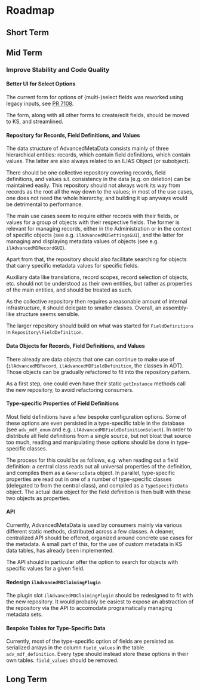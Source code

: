 # Roadmap

## Short Term

## Mid Term

### Improve Stability and Code Quality

#### Better UI for Select Options

The current form for options of (multi-)select fields was reworked using
legacy inputs, see [PR 7108](https://github.com/ILIAS-eLearning/ILIAS/pull/7108).

The form, along with all other forms to create/edit fields, should be
moved to KS, and streamlined.

#### Repository for Records, Field Definitions, and Values

The data structure of AdvancedMetaData consists mainly of three hierarchical
entities: records, which contain field definitions, which contain values.
The latter are also always related to an ILIAS Object (or subobject).

There should be one collective repository covering records, field definitions,
and values s.t. consistency in the data (e.g. on deletion) can be maintained
easily. This repository should not always work its way from records as the
root all the way down to the values; in most of the use cases, one does not
need the whole hierarchy, and building it up anyways would be detrimental to
performance.

The main use cases seem to require either records with their fields, or values
for a group of objects with their respective fields. The former is relevant
for managing records, either in the Administration or in the context of
specific objects (see e.g. `ilAdvancedMDSettingsGUI`), and the latter for
managing and displaying metadata values of objects (see e.g.
`ilAdvancedMDRecordGUI`).

Apart from that, the repository should also facilitate searching for
objects that carry specific metadata values for specific fields.

Auxiliary data like translations, record scopes, record selection of objects,
etc. should not be understood as their own entities, but rather as properties
of the main entities, and should be treated as such.

As the collective repository then requires a reasonable amount of internal
infrastructure, it should delegate to smaller classes. Overall, an
assembly-like structure seems sensible.

The larger repository should build on what was started for 
`FieldDefinitions` in `Repository\FieldDefinition`.

#### Data Objects for Records, Field Definitions, and Values

There already are data objects that one can continue to make use of
(`ilAdvancedMDRecord`, `ilAdvancedMDFieldDefinition`, the classes in ADT).
Those objects can be gradually refactored to fit into the repository
pattern.

As a first step, one could even have their static `getInstance` methods
call the new repository, to avoid refactoring consumers.

#### Type-specific Properties of Field Definitions

Most field definitions have a few bespoke configuration options. Some
of these options are even persisted in a type-specific table in the 
database (see `adv_mdf_enum` and e.g. `ilAdvancedMDFieldDefinitionSelect`).
In order to distribute all field definitions from a single source, but
not bloat that source too much, reading and manipulating these options
should be done in type-specific classes.

The process for this could be as follows, e.g. when reading out
a field definition: a central class reads out all universal properties
of the definition, and compiles them as a `GenericData` object. In parallel,
type-specific properties are read out in one of a number of type-specific
classes (delegated to from the central class), and compiled as a
`TypeSpecificData` object. The actual data object for the field definition
is then built with these two objects as properties.

#### API

Currently, AdvancedMetaData is used by consumers mainly via various
different static methods, distributed across a few classes. A cleaner,
centralized API should be offered, organized around concrete use cases
for the metadata. A small part of this, for the use of custom metadata
in KS data tables, has already been implemented.

The API should in particular offer the option to search for objects with
specific values for a given field.

#### Redesign `ilAdvancedMDClaimingPlugin`

The plugin slot `ilAdvancedMDClaimingPlugin` should be redesigned to
fit with the new repository. It would probably be easiest to expose an
abstraction of the repository via the API to accomodate programatically
managing metadata sets.

#### Bespoke Tables for Type-Specific Data

Currently, most of the type-specific option of fields are persisted as 
serialized arrays in the column `field_values` in the table `adv_mdf_definition`.
Every type should instead store these options in their own tables. `field_values`
should be removed.

## Long Term
